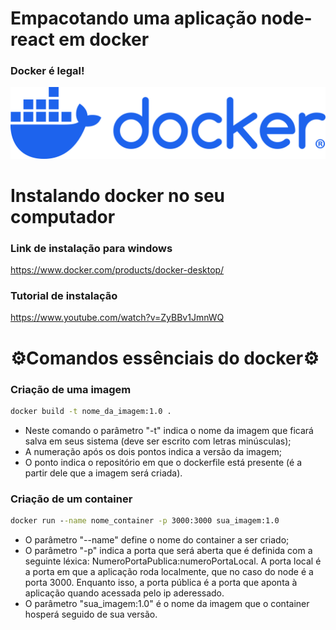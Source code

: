 # Empacotando uma aplicação node-react em docker
### Docker é legal!
![Dockerlogo](/mgt/Images/docker-logo-blue.svg)

# Instalando docker no seu computador 
### Link de instalação para windows
https://www.docker.com/products/docker-desktop/

### Tutorial de instalação
https://www.youtube.com/watch?v=ZyBBv1JmnWQ

# ⚙️Comandos essênciais do docker⚙️

### Criação de uma imagem
```cmd
docker build -t nome_da_imagem:1.0 .
```

- Neste comando o parâmetro "-t" indica o nome da imagem que ficará salva em seus sistema (deve ser escrito com letras minúsculas);
- A numeração após os dois pontos indica a versão da imagem;
- O ponto indica o repositório em que o dockerfile está presente (é a partir dele que a imagem será criada).

### Criação de um container
```cmd
docker run --name nome_container -p 3000:3000 sua_imagem:1.0
```

- O parâmetro "--name" define o nome do container a ser criado;
- O parâmetro "-p" indica a porta que será aberta que é definida com a seguinte léxica: NumeroPortaPublica:numeroPortaLocal. A porta local é a porta em que a aplicação roda localmente, que no caso do node é a porta 3000. Enquanto isso, a porta pública é a porta que aponta à aplicação quando acessada pelo ip aderessado.
- O parâmetro "sua_imagem:1.0" é o nome da imagem que o container hosperá seguido de sua versão.
